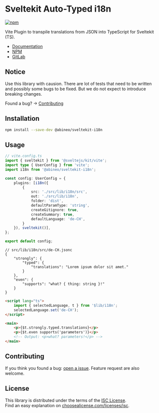 # Sveltekit Auto-Typed i18n

[![npm](https://img.shields.io/npm/v/@abineo/sveltekit-i18n)](https://www.npmjs.com/package/@abineo/sveltekit-i18n)

Vite Plugin to transpile translations from JSON into TypeScript for Sveltekit (TS).

-   [Documentation](https://gitlab.com/abineo/sveltekit-i18n/-/blob/main/DOCS.md)
-   [NPM](https://www.npmjs.com/package/@abineo/sveltekit-i18n)
-   [GitLab](https://gitlab.com/abineo/sveltekit-i18n)

## Notice

Use this library with causion.
There are lot of tests that need to be written and possibly some bugs to be fixed.
But we do not expect to introduce breaking changes.

Found a bug? -> [Contributing](#contributing)

## Installation

```sh
npm install --save-dev @abineo/sveltekit-i18n
```

## Usage

```ts
// vite.config.ts
import { sveltekit } from '@sveltejs/kit/vite';
import type { UserConfig } from 'vite';
import i18n from '@abineo/sveltekit-i18n';

const config: UserConfig = {
	plugins: [i18n({
        {
            src: './src/lib/i18n/src',
            out: './src/lib/i18n',
            folder: 'dist',
            defaultParamType: 'string',
            createGitignore: true,
            createSummary: true,
            defaultLanguage: 'de-CH',
        }
    }), sveltekit()],
};

export default config;
```

```jsonc
// src/lib/i18n/src/de-CH.jsonc
{
	"strongly": {
		"typed": {
			"translations": "Lorem ipsum dolor sit amet."
		}
	},
	"even": {
		"supports": "what? { thing: string }!"
	}
}
```

```html
<script lang="ts">
	import { selectedLanguage, t } from '$lib/i18n';
	selectedLanguage.set('de-CH');
</script>

<main>
	<p>{$t.strongly.typed.translations}</p>
	<p>{$t.even supports('parameters')}</p>
	<!-- Output: <p>what? parameters!</p> -->
</main>
```

## Contributing

If you think you found a bug: [open a issue](https://gitlab.com/abineo/sveltekit-i18n/-/issues).
Feature request are also welcome.

## License

This library is distributed under the terms of the [ISC License](./LICENSE).  
Find an easy explanation on [choosealicense.com/licenses/isc](https://choosealicense.com/licenses/isc/).
